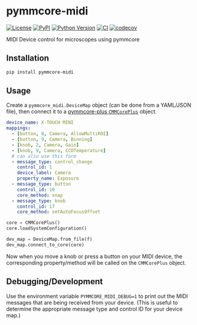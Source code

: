 # pymmcore-midi

[![License](https://img.shields.io/pypi/l/pymmcore-midi.svg?color=green)](https://github.com/pymmcore-plus/pymmcore-midi/raw/main/LICENSE)
[![PyPI](https://img.shields.io/pypi/v/pymmcore-midi.svg?color=green)](https://pypi.org/project/pymmcore-midi)
[![Python Version](https://img.shields.io/pypi/pyversions/pymmcore-midi.svg?color=green)](https://python.org)
[![CI](https://github.com/pymmcore-plus/pymmcore-midi/actions/workflows/ci.yml/badge.svg)](https://github.com/pymmcore-plus/pymmcore-midi/actions/workflows/ci.yml)
[![codecov](https://codecov.io/gh/pymmcore-plus/pymmcore-midi/branch/main/graph/badge.svg)](https://codecov.io/gh/pymmcore-plus/pymmcore-midi)

MIDI Device control for microscopes using pymmcore

## Installation

```bash
pip install pymmcore-midi
```

## Usage

Create a `pymmcore_midi.DeviceMap` object (can be done from a YAML/JSON file),
then connect it to a [pymmcore-plus `CMMCorePlus`](https://pymmcore-plus.github.io/pymmcore-plus/api/cmmcoreplus/)
object.

```yaml
device_name: X-TOUCH MINI
mappings:
  - [button, 8, Camera, AllowMultiROI]
  - [button, 9, Camera, Binning]
  - [knob, 2, Camera, Gain]
  - [knob, 9, Camera, CCDTemperature]
  # can also use this form
  - message_type: control_change
    control_id: 1
    device_label: Camera
    property_name: Exposure
  - message_type: button
    control_id: 10
    core_method: snap
  - message_type: knob
    control_id: 17
    core_method: setAutoFocusOffset
```

```python
core = CMMCorePlus()
core.loadSystemConfiguration()

dev_map = DeviceMap.from_file(f)
dev_map.connect_to_core(core)
```

Now when you move a knob or press a button on your MIDI device, the corresponding
property/method will be called on the `CMMCorePlus` object.

## Debugging/Development

Use the environment variable `PYMMCORE_MIDI_DEBUG=1` to print out
the MIDI messages that are being received from your device.
(This is useful to determine the appropriate message type and control ID
for your device map.)

